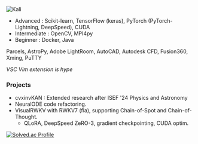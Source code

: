 ![Kali](https://img.shields.io/badge/Kali-268BEE?style=for-the-badge&logo=kalilinux&logoColor=white)

- Advanced : Scikit-learn, TensorFlow (keras), PyTorch (PyTorch-Lightning, DeepSpeed), CUDA
- Intermediate : OpenCV, MPI4py
- Beginner : Docker, Java

Parcels, AstroPy, Adobe LightRoom, AutoCAD, Autodesk CFD, Fusion360, Xming, PuTTY

*VSC Vim extension is hype*

### Projects
- cvxinvKAN : Extended research after ISEF '24 Physics and Astronomy
- NeuralODE code refactoring.
- VisualRWKV with RWKV7 (fla), supporting Chain-of-Spot and Chain-of-Thought.
  - QLoRA, DeepSpeed ZeRO-3, gradient checkpointing, CUDA optim.

[![Solved.ac Profile](http://mazassumnida.wtf/api/v2/generate_badge?boj=bllacovvqso)](https://solved.ac/bllacovvqso/)
